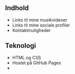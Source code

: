 ## Indhold
- Links til mine musikvideoer
- Links til mine sociale profiler
- Kontaktmuligheder

## Teknologi
- HTML og CSS
- Hostet på GitHub Pages
- 
